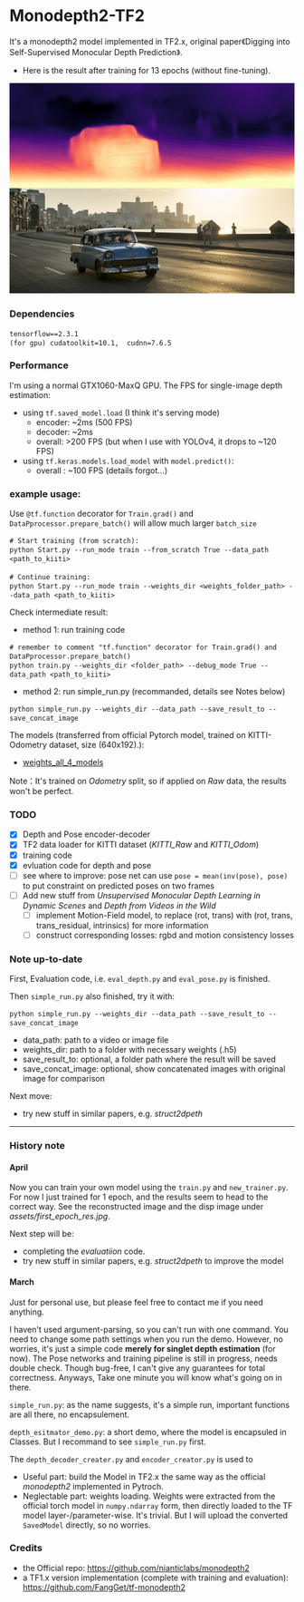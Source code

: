 # Monodepth2-TF2
It's a monodepth2 model implemented in TF2.x, original paper《Digging into Self-Supervised Monocular Depth Prediction》.

- Here is the result after training for 13 epochs (without fine-tuning).

![image](https://github.com/dexter2406/Monodepth2-TF2/blob/main/asset/test_epoch_13.jpg)

### Dependencies
```
tensorflow==2.3.1
(for gpu) cudatoolkit=10.1,  cudnn=7.6.5
```

### Performance
I'm using a normal GTX1060-MaxQ GPU. The FPS for single-image depth estimation:
- using `tf.saved_model.load` (I think it's serving mode)
  - encoder: ~2ms (500 FPS)
  - decoder: ~2ms
  - overall: >200 FPS (but when I use with YOLOv4, it drops to ~120 FPS)
- using `tf.keras.models.load_model` with `model.predict()`:
  - overall : ~100 FPS (details forgot...)

### example usage:
Use `@tf.function` decorator for `Train.grad()` and `DataPprocessor.prepare_batch()` will allow much larger `batch_size`
```
# Start training (from scratch):
python Start.py --run_mode train --from_scratch True --data_path <path_to_kiiti>

# Continue training:
python Start.py --run_mode train --weights_dir <weights_folder_path> --data_path <path_to_kiiti>
```
Check intermediate result:
- method 1: run training code
```
# remember to comment "tf.function" decorator for Train.grad() and DataPprocessor.prepare_batch()
python train.py --weights_dir <folder_path> --debug_mode True --data_path <path_to_kiiti>
```
- method 2: run simple_run.py (recommanded, details see Notes below)
```
python simple_run.py --weights_dir --data_path --save_result_to --save_concat_image
```

The models (transferred from official Pytorch model, trained on KITTI-Odometry dataset, size (640x192).):
- [weights_all_4_models](https://drive.google.com/drive/folders/1hPLVCowqvypekJy4UAB_HHAt1xtqR-H_?usp=sharing) 

Note：It's trained on *Odometry* split, so if applied on *Raw* data, the results won't be perfect.

### TODO
- [X] Depth and Pose encoder-decoder
- [X] TF2 data loader for KITTI dataset (*KITTI_Raw* and *KITTI_Odom*)
- [X] training code
- [X] evluation code for depth and pose
- [ ] see where to improve: pose net can use `pose = mean(inv(pose), pose)` to put constraint on predicted poses on two frames
- [ ] Add new stuff from *Unsupervised Monocular Depth Learning in Dynamic Scenes* and *Depth from Videos in the Wild*
    - [ ] implement Motion-Field model, to replace (rot, trans) with (rot, trans, trans_residual, intrinsics) for more information
    - [ ] construct corresponding losses: rgbd and motion consistency losses

### Note up-to-date
First, Evaluation code, i.e. `eval_depth.py` and `eval_pose.py` is finished.

Then `simple_run.py` also finished, try it with:
```
python simple_run.py --weights_dir --data_path --save_result_to --save_concat_image
```
- data_path: path to a video or image file
- weights_dir: path to a folder with necessary weights (.h5)
- save_result_to: optional, a folder path where the result will be saved
- save_concat_image: optional, show concatenated images with original image for comparison

Next move:
- try new stuff in similar papers, e.g. *struct2dpeth*

---

### History note
#### April

Now you can train your own model using the `train.py` and `new_trainer.py`. For now I just trained for 1 epoch, and the results seem to head to the correct way. See the reconstructed image and the disp image under *assets/first_epoch_res.jpg*. 

Next step will be:
- completing the *evaluatiion* code.
- try new stuff in similar papers, e.g. *struct2dpeth* to improve the model

#### March
Just for personal use, but please feel free to contact me if you need anything. 

I haven't used argument-parsing, so you can't run with one command. You need to change some path settings when you run the demo. However, no worries, it's just a simple code **merely for singlet depth estimation** (for now). The Pose networks and training pipeline is still in progress, needs double check. Though bug-free, I can't give any guarantees for total correctness.
Anyways, Take one minute you will know what's going on in there.

`simple_run.py`: as the name suggests, it's a simple run, important functions are all there, no encapsulement.

`depth_esitmator_demo.py`: a short demo, where the model is encapsuled in Classes. But I recommand to see `simple_run.py` first.

The `depth_decoder_creater.py` and `encoder_creator.py` is used to 
- Useful part: build the Model in TF2.x the same way as the official *monodepth2* implemented in Pytroch.
- Neglectable part: weights loading. Weights were extracted from the official torch model in `numpy.ndarray` form, then directly loaded to the TF model layer-/parameter-wise. It's trivial. But I will upload the converted `SavedModel` directly, so no worries.

### Credits
- the Official repo: https://github.com/nianticlabs/monodepth2
- a TF1.x version implementation (complete with training and evaluation): https://github.com/FangGet/tf-monodepth2

